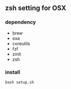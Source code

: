 ## zsh setting for OSX

### dependency

* brew
* exa
* coreutils
* fzf
* zinit
* zsh

### install

`bash setup.sh`

